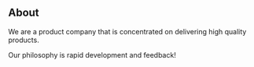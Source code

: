 ## About

We are a product company that is concentrated on delivering high quality products.

Our philosophy is rapid development and feedback!

